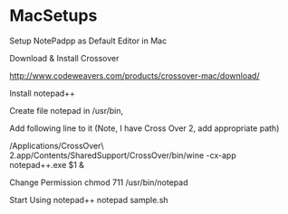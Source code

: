 MacSetups
=========
Setup NotePadpp as Default Editor in Mac

Download & Install Crossover

http://www.codeweavers.com/products/crossover-mac/download/

Install notepad++

Create file notepad in /usr/bin,

Add following line to it (Note, I have Cross Over 2, add appropriate path)

  /Applications/CrossOver\ 2.app/Contents/SharedSupport/CrossOver/bin/wine -cx-app notepad++.exe $1 &

Change Permission
  chmod 711 /usr/bin/notepad

Start Using notepad++
  notepad sample.sh

